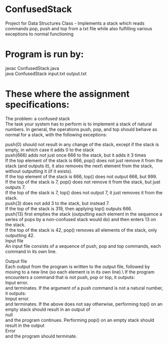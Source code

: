 # ConfusedStack
Project for Data Structures Class - Implements a stack which reads commands pop, push and top from a txt file while also fulfilling various exceptions to normal functioning


# Program is run by:

javac ConfusedStack.java \
java ConfusedStack input.txt output.txt 

# These where the assignment specifications:

The problem: a confused stack\
The task your system has to perform is to implement a stack of natural numbers. In general, the operations push, pop, and top should behave as normal for a stack, with the following exceptions:

push(0) should not result in any change of the stack, except if the stack is empty, in which case it adds 0 to the stack\
push(666) adds not just once 666 to the stack, but it adds it 3 times\
If the top element of the stack is 666, pop() does not just remove it from the stack (and outputs it), it also removes the next\ element from the stack, without outputting it (if it exists).\
If the top element of the stack is 666, top() does not output 666, but 999.\
If the top of the stack is 7, pop() does not remove it from the stack, but just outputs 7.\
If the top of the stack is 7, top() does not output 7, it just removes it from the stack.\
push(3) does not add 3 to the stack, but instead 7.\
If the top of the stack is 319, then applying top() outputs 666.\
push(13) first empties the stack (outputting each element in the sequence a series of pops by a non-confused stack would do) and then enters 13 on the stack.\
If the top of the stack is 42, pop() removes all elements of the stack, only outputting 42.\
Input file\
An input file consists of a sequence of push, pop and top commands, each command in its own line.

Output file\
Each output from the program is written to the output file, followed by moving to a new line (so each element is in its own line).\ If the program encounters a command that is not push, pop or top, it outputs:\
Input error.\
and terminates. If the argument of a push command is not a natural number, it outputs:\
Imput error.\
and terminates. If the above does not say otherwise, performing top() on an empty stack should result in an output of\
null\
and the program continues. Performing pop() on an empty stack should result in the output\
Error\
and the program should terminate.
